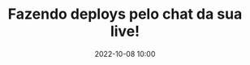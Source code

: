 ---
title: 'Fazendo deploys pelo chat da sua live!'
type: palestra
speakers:
  - PokémãoBR
speakersPictures: []
picture: /assets/images/schedule/pokemaobr.png
linkedin: 
twitter: 
instagram: 
date: '2022-10-08 10:00'
rooms:
  - 2
  - 3
---